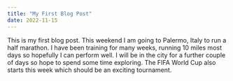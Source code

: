 ```yaml
---
title: "My First Blog Post"
date: 2022-11-15
---
```

This is my first blog post. This weekend I am going to Palermo, Italy to run a half marathon. I have been training for many weeks, running 10 miles most days so hopefully I can perform well. I will be in the city for a further couple of days so hope to spend some time exploring. The FIFA World Cup also starts this week which should be an exciting tournament.
